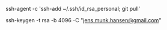 ssh-agent -c 'ssh-add ~/.ssh/id_rsa_personal; git pull'

ssh-keygen -t rsa -b 4096 -C "jens.munk.hansen@gmail.com"
